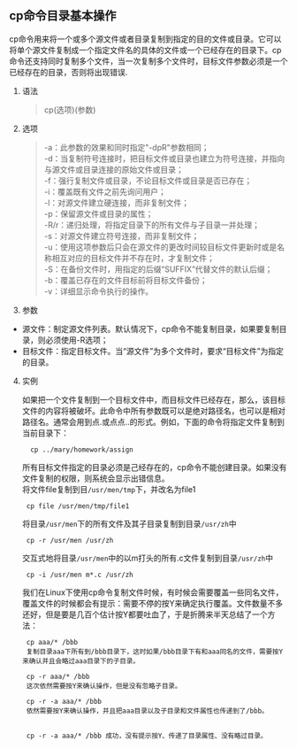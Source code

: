 ## cp命令目录基本操作 

cp命令用来将一个或多个源文件或者目录复制到指定的目的文件或目录。它可以将单个源文件复制成一个指定文件名的具体的文件或一个已经存在的目录下。cp命令还支持同时复制多个文件，当一次复制多个文件时，目标文件参数必须是一个已经存在的目录，否则将出现错误.   
 
1. 语法   
    > cp(选项)(参数)
2. 选项
	> -a：此参数的效果和同时指定"-dpR"参数相同；   
	> -d：当复制符号连接时，把目标文件或目录也建立为符号连接，并指向与源文件或目录连接的原始文件或目录；  
	> -f：强行复制文件或目录，不论目标文件或目录是否已存在；  
	> -i：覆盖既有文件之前先询问用户；  
	> -l：对源文件建立硬连接，而非复制文件；  
	> -p：保留源文件或目录的属性；  
	> -R/r：递归处理，将指定目录下的所有文件与子目录一并处理；  
	> -s：对源文件建立符号连接，而非复制文件；  
	> -u：使用这项参数后只会在源文件的更改时间较目标文件更新时或是名称相互对应的目标文件并不存在时，才复制文件；  
	> -S：在备份文件时，用指定的后缀“SUFFIX”代替文件的默认后缀；  
	> -b：覆盖已存在的文件目标前将目标文件备份；  
	> -v：详细显示命令执行的操作。
3. 参数
 * 源文件：制定源文件列表。默认情况下，cp命令不能复制目录，如果要复制目录，则必须使用-R选项；
 *  目标文件：指定目标文件。当“源文件”为多个文件时，要求“目标文件”为指定的目录。
4. 实例

    如果把一个文件复制到一个目标文件中，而目标文件已经存在，那么，该目标文件的内容将被破坏。此命令中所有参数既可以是绝对路径名，也可以是相对路径名。通常会用到点.或点点..的形式。例如，下面的命令将指定文件复制到当前目录下：  

		 cp ../mary/homework/assign 

     所有目标文件指定的目录必须是己经存在的，cp命令不能创建目录。如果没有文件复制的权限，则系统会显示出错信息。   
     将文件file复制到目`/usr/men/tmp`下，并改名为file1 

		cp file /usr/men/tmp/file1

     将目录`/usr/men`下的所有文件及其子目录复制到目录`/usr/zh`中 

		cp -r /usr/men /usr/zh 

    交互式地将目录`/usr/men`中的以m打头的所有.c文件复制到目录`/usr/zh`中 

		cp -i /usr/men m*.c /usr/zh 

    我们在Linux下使用cp命令复制文件时候，有时候会需要覆盖一些同名文件，覆盖文件的时候都会有提示：需要不停的按Y来确定执行覆盖。文件数量不多还好，但是要是几百个估计按Y都要吐血了，于是折腾来半天总结了一个方法：

		cp aaa/* /bbb 
		复制目录aaa下所有到/bbb目录下，这时如果/bbb目录下有和aaa同名的文件，需要按Y来确认并且会略过aaa目录下的子目录。 

		cp -r aaa/* /bbb 
		这次依然需要按Y来确认操作，但是没有忽略子目录。 

		cp -r -a aaa/* /bbb 
		依然需要按Y来确认操作，并且把aaa目录以及子目录和文件属性也传递到了/bbb。


		cp -r -a aaa/* /bbb 成功，没有提示按Y、传递了目录属性、没有略过目录。
